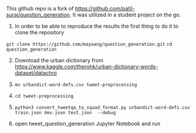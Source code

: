 This github repo is a fork of https://github.com/patil-suraj/question_generation. It was utilized in a student project on the go.

1. In order to be able to reproduce the results the first thing to do it to clone the repository

`git clone https://github.com/mayaang/question_generation.git`
`cd question_generation`

2. Download the urban dictionary from https://www.kaggle.com/therohk/urban-dictionary-words-dataset/datachro

3. `mv urbandict-word-defs.csv tweet-preprocessing`
4. `cd tweet-preprocessing`
5. `python3 convert_tweetqa_to_squad_format.py urbandict-word-defs.csv train.json dev.json test.json  --debug`
6. open tweet_question_generation Jupyter Notebook and run
